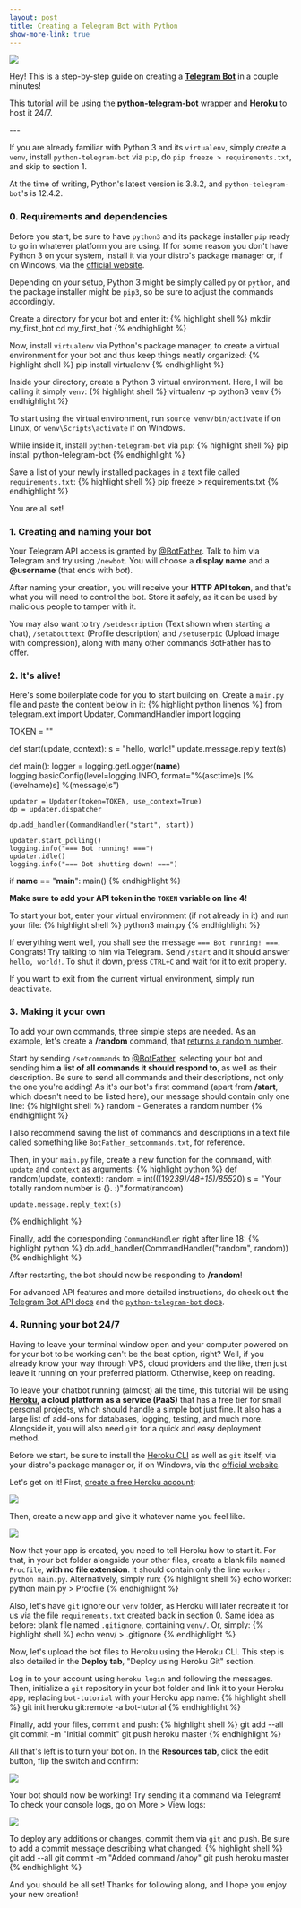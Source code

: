 ```yaml
---
layout: post
title: Creating a Telegram Bot with Python
show-more-link: true
---
```


![]({{site.baseurl}}/images/creating-a-telegram-bot-with-python/header.jpg)

Hey! This is a step-by-step guide on creating a **[Telegram Bot](https://core.telegram.org/bots)** in a couple minutes!

This tutorial will be using the **[python-telegram-bot](https://python-telegram-bot.org/)** wrapper and **[Heroku](https://www.heroku.com/)** to host it 24/7.

<!--more--> ---

If you are already familiar with Python 3 and its `virtualenv`, simply create a `venv`, install `python-telegram-bot` via `pip`, do `pip freeze > requirements.txt`, and skip to section 1.

At the time of writing, Python's latest version is 3.8.2, and `python-telegram-bot`'s is 12.4.2.

### 0. Requirements and dependencies

Before you start, be sure to have `python3` and its package installer `pip` ready to go in whatever platform you are using. If for some reason you don't have Python 3 on your system, install it via your distro's package manager or, if on Windows, via the [official website](https://www.python.org/downloads/windows/).

Depending on your setup, Python 3 might be simply called `py` or `python`, and the package installer might be `pip3`, so be sure to adjust the commands accordingly.

Create a directory for your bot and enter it:
{% highlight shell %}
mkdir my_first_bot
cd my_first_bot
{% endhighlight %}

Now, install `virtualenv` via Python's package manager, to create a virtual environment for your bot and thus keep things neatly organized:
{% highlight shell %}
pip install virtualenv
{% endhighlight %}

Inside your directory, create a Python 3 virtual environment. Here, I will be calling it simply `venv`:
{% highlight shell %}
virtualenv -p python3 venv
{% endhighlight %}

To start using the virtual environment, run `source venv/bin/activate` if on Linux, or `venv\Scripts\activate` if on Windows.

While inside it, install `python-telegram-bot` via `pip`:
{% highlight shell %}
pip install python-telegram-bot
{% endhighlight %}

Save a list of your newly installed packages in a text file called `requirements.txt`:
{% highlight shell %}
pip freeze > requirements.txt
{% endhighlight %}

You are all set!

### 1. Creating and naming your bot

Your Telegram API access is granted by [@BotFather](http://t.me/BotFather). Talk to him via Telegram and try using `/newbot`. You will choose a **display name** and a **@username** (that ends with *bot*).

After naming your creation, you will receive your **HTTP API token**, and that's what you will need to control the bot. Store it safely, as it can be used by malicious people to tamper with it.

You may also want to try `/setdescription` (Text shown when starting a chat), `/setabouttext` (Profile description) and `/setuserpic` (Upload image with compression), along with many other commands BotFather has to offer.

### 2. It's alive!

Here's some boilerplate code for you to start building on. Create a `main.py` file and paste the content below in it:
{% highlight python linenos %}
from telegram.ext import Updater, CommandHandler
import logging

TOKEN = ""

def start(update, context):
    s = "hello, world!"
    update.message.reply_text(s)

def main():
    logger = logging.getLogger(__name__)
    logging.basicConfig(level=logging.INFO,
                        format="%(asctime)s [%(levelname)s] %(message)s")

    updater = Updater(token=TOKEN, use_context=True)
    dp = updater.dispatcher

    dp.add_handler(CommandHandler("start", start))

    updater.start_polling()
    logging.info("=== Bot running! ===")
    updater.idle()
    logging.info("=== Bot shutting down! ===")

if __name__ == "__main__":
    main()
{% endhighlight %}

**Make sure to add your API token in the `TOKEN` variable on line 4!**

To start your bot, enter your virtual environment (if not already in it) and run your file:
{% highlight shell %}
python3 main.py
{% endhighlight %}

If everything went well, you shall see the message `=== Bot running! ===`. Congrats! Try talking to him via Telegram. Send `/start` and it should answer `hello, world!`. To shut it down, press `CTRL+C` and wait for it to exit properly.

If you want to exit from the current virtual environment, simply run `deactivate`.

### 3. Making it your own

To add your own commands, three simple steps are needed. As an example, let's create a **/random** command, that [returns a random number](https://xkcd.com/221/).

Start by sending `/setcommands` to [@BotFather](http://t.me/BotFather), selecting your bot and sending him **a list of all commands it should respond to**, as well as their description. Be sure to send all commands and their descriptions, not only the one you're adding! As it's our bot's first command (apart from **/start**, which doesn't need to be listed here), our message should contain only one line: 
{% highlight shell %}
random - Generates a random number
{% endhighlight %}

I also recommend saving the list of commands and descriptions in a text file called something like `BotFather_setcommands.txt`, for reference.

Then, in your `main.py` file, create a new function for the command, with `update` and `context` as arguments:
{% highlight python %}
def random(update, context):
    random = int(((192*39)/48+15)/855*20)
    s = "Your totally random number is {}. :)".format(random)

    update.message.reply_text(s)
{% endhighlight %}

Finally, add the corresponding `CommandHandler` right after line 18:
{% highlight python %}
    dp.add_handler(CommandHandler("random", random))
{% endhighlight %}

After restarting, the bot should now be responding to **/random**!

For advanced API features and more detailed instructions, do check out the [Telegram Bot API docs](https://core.telegram.org/bots/api) and the [`python-telegram-bot` docs](https://python-telegram-bot.readthedocs.io/en/stable/).

### 4. Running your bot 24/7

Having to leave your terminal window open and your computer powered on for your bot to be working can't be the best option, right? Well, if you already know your way through VPS, cloud providers and the like, then just leave it running on your preferred platform. Otherwise, keep on reading.

To leave your chatbot running (almost) all the time, this tutorial will be using **[Heroku](https://www.heroku.com/), a cloud platform as a service (PaaS)** that has a free tier for small personal projects, which should handle a simple bot just fine. It also has a large list of add-ons for databases, logging, testing, and much more. Alongside it, you will also need `git` for a quick and easy deployment method.

Before we start, be sure to install the [Heroku CLI](https://devcenter.heroku.com/articles/heroku-cli#download-and-install) as well as `git` itself, via your distro's package manager or, if on Windows, via the [official website](https://git-scm.com/book/en/v2/Getting-Started-Installing-Git).

Let's get on it! First, [create a free Heroku account](https://signup.heroku.com/):

![]({{site.baseurl}}/images/creating-a-telegram-bot-with-python/heroku-signup.jpg)

Then, create a new app and give it whatever name you feel like.

![]({{site.baseurl}}/images/creating-a-telegram-bot-with-python/heroku-newapp.png)

Now that your app is created, you need to tell Heroku how to start it. For that, in your bot folder alongside your other files, create a blank file named `Procfile`, **with no file extension**. It should contain only the line `worker: python main.py`. Alternatively, simply run:
{% highlight shell %}
echo worker: python main.py > Procfile
{% endhighlight %}

Also, let's have `git` ignore our `venv` folder, as Heroku will later recreate it for us via the file `requirements.txt` created back in section 0. Same idea as before: blank file named `.gitignore`, containing `venv/`. Or, simply:
{% highlight shell %}
echo venv/ > .gitignore
{% endhighlight %}

Now, let's upload the bot files to Heroku using the Heroku CLI. This step is also detailed in the **Deploy tab**, "Deploy using Heroku Git" section.

Log in to your account using `heroku login` and following the messages. Then, initialize a `git` repository in your bot folder and link it to your Heroku app, replacing `bot-tutorial` with your Heroku app name:
{% highlight shell %}
git init
heroku git:remote -a bot-tutorial
{% endhighlight %}

Finally, add your files, commit and push:
{% highlight shell %}
git add --all
git commit -m "Initial commit"
git push heroku master
{% endhighlight %}

All that's left is to turn your bot on. In the **Resources tab**, click the edit button, flip the switch and confirm:

![]({{site.baseurl}}/images/creating-a-telegram-bot-with-python/heroku-worker.png)

Your bot should now be working! Try sending it a command via Telegram! To check your console logs, go on More > View logs:

![]({{site.baseurl}}/images/creating-a-telegram-bot-with-python/heroku-logs.png)

To deploy any additions or changes, commit them via `git` and push. Be sure to add a commit message describing what changed:
{% highlight shell %}
git add --all
git commit -m "Added command /ahoy"
git push heroku master
{% endhighlight %}

And you should be all set! Thanks for following along, and I hope you enjoy your new creation!